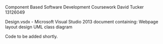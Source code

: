 Component Based Software Development Coursework
David Tucker
13126049

Design.vsdx - Microsoft Visual Studio 2013 document containing:
	Webpage layout design
	UML class diagram

Code to be added shortly.